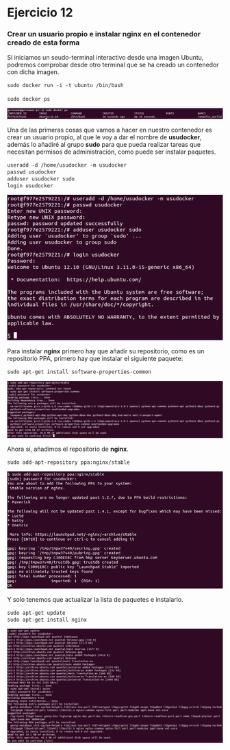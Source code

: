 # Ejercicio 12
### Crear un usuario propio e instalar nginx en el contenedor creado de esta forma

Si iniciamos un seudo-terminal interactivo desde una imagen Ubuntu, podremos comprobar desde otro terminal que se ha creado un contenedor con dicha imagen.

```
sudo docker run -i -t ubuntu /bin/bash

sudo docker ps
```

![eje12_img01](imagenes/eje12_img01.png)

Una de las primeras cosas que vamos a hacer en nuestro contenedor es crear un usuario propio, al que le voy a dar el nombre de **usudocker**, además lo añadiré al grupo **sudo** para que pueda realizar tareas que necesitan permisos de administración, como puede ser instalar paquetes.

```
useradd -d /home/usudocker -m usudocker
passwd usudocker
adduser usudocker sudo
login usudocker
```

![eje12_img02](imagenes/eje12_img02.png)

Para instalar **nginx** primero hay que añadir su repositorio, como es un repositorio PPA, primero hay que instalar el siguiente paquete:

```
sudo apt-get install software-properties-common
```

![eje12_img04](imagenes/eje12_img03.png)

Ahora sí, añadimos el repositorio de **nginx**.

```
sudo add-apt-repository ppa:nginx/stable
```

![eje12_img05](imagenes/eje12_img04.png)

Y solo tenemos que actualizar la lista de paquetes e instalarlo.

```
sudo apt-get update
sudo apt-get install nginx
```

![eje12_img06](imagenes/eje12_img05.png)

